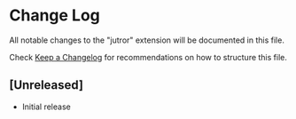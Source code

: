 # Change Log

All notable changes to the "jutror" extension will be documented in this file.

Check [Keep a Changelog](http://keepachangelog.com/) for recommendations on how to structure this file.

## [Unreleased]

- Initial release